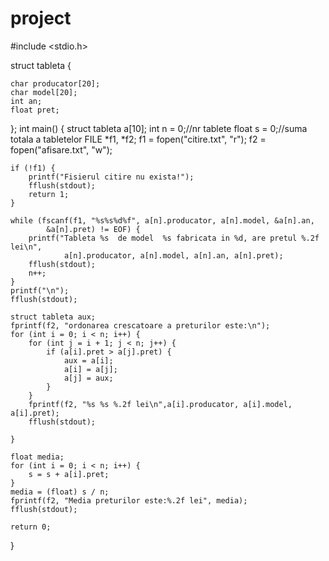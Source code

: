# project
#include <stdio.h>

struct tableta {
	
	char producator[20];
	char model[20];
	int an;
	float pret;

};
int main() {
	struct tableta a[10];
	int n = 0;//nr tablete
	float s = 0;//suma totala a tabletelor
	FILE *f1, *f2;
	f1 = fopen("citire.txt", "r");
	f2 = fopen("afisare.txt", "w");

	if (!f1) {
		printf("Fisierul citire nu exista!");
		fflush(stdout);
		return 1;
	}

	while (fscanf(f1, "%s%s%d%f", a[n].producator, a[n].model, &a[n].an,
			&a[n].pret) != EOF) {
		printf("Tableta %s  de model  %s fabricata in %d, are pretul %.2f lei\n",
				a[n].producator, a[n].model, a[n].an, a[n].pret);
		fflush(stdout);
		n++;
	}
	printf("\n");
	fflush(stdout);

	struct tableta aux;
	fprintf(f2, "ordonarea crescatoare a preturilor este:\n");
	for (int i = 0; i < n; i++) {
		for (int j = i + 1; j < n; j++) {
			if (a[i].pret > a[j].pret) {
				aux = a[i];
				a[i] = a[j];
				a[j] = aux;
			}
		}
		fprintf(f2, "%s %s %.2f lei\n",a[i].producator, a[i].model, a[i].pret);
		fflush(stdout);

	}

	float media;
	for (int i = 0; i < n; i++) {
		s = s + a[i].pret;
	}
	media = (float) s / n;
	fprintf(f2, "Media preturilor este:%.2f lei", media);
	fflush(stdout);

	return 0;
}

